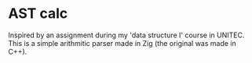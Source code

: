 # AST calc

Inspired by an assignment during my 'data structure I' course in UNITEC. This is a simple
arithmitic parser made in Zig (the original was made in C++).
